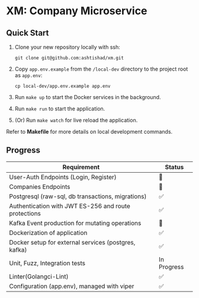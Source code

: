 # XM: Company Microservice

## Quick Start

1. Clone your new repository locally with ssh:
   ```
   git clone git@github.com:ashtishad/xm.git
   ```

2. Copy `app.env.example` from the `/local-dev` directory to the project root as `app.env`:
   ```
   cp local-dev/app.env.example app.env
   ```

3. Run `make up` to start the Docker services in the background.

4. Run `make run` to start the application.

5. (Or) Run `make watch` for live reload the application.

Refer to **Makefile** for more details on local development commands.


## Progress

| Requirement                                                            | Status      |
|------------------------------------------------------------------------|-------------|
| User-Auth Endpoints (Login, Register)                                  |    🔄       |
| Companies Endpoints                                                    |    🔄       |
| Postgresql (raw-sql, db transactions, migrations)                      |    ✅       |
| Authentication with JWT ES-256 and route protections                   |    ✅       |
| Kafka Event production for mutating operations                         |    🔄       |
| Dockerization of application                                           |    ✅       |
| Docker setup for external services (postgres, kafka)                   |    ✅       |
| Unit, Fuzz, Integration tests                                          | In Progress |
| Linter(Golangci-Lint)                                                  |    ✅       |
| Configuration (app.env), managed with viper                            |    ✅       |
